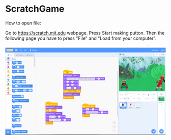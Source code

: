 # ScratchGame

How to open file:

Go to https://scratch.mit.edu webpage.
Press Start making putton.
Then the following page you have to press "File" and "Load from your computer".

![alt text](https://github.com/Protolyt/ScratchGame/blob/main/PréselViktor_s.png)


